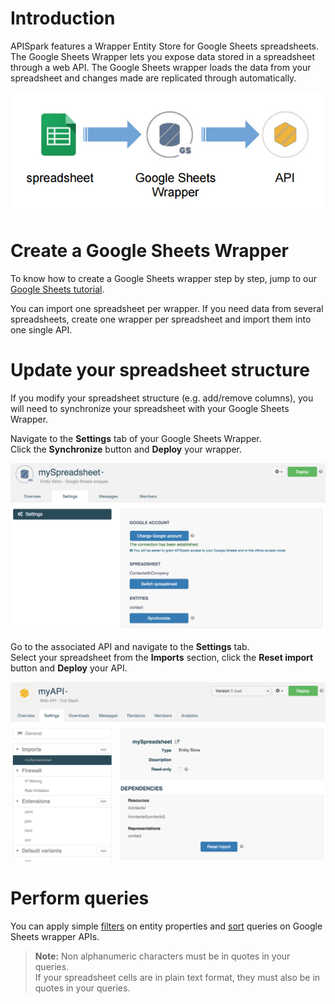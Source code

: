 # Introduction

APISpark features a Wrapper Entity Store for Google Sheets spreadsheets. The Google Sheets Wrapper lets you expose data stored in a spreadsheet through a web API. The Google Sheets wrapper loads the data from your spreadsheet and changes made are replicated through automatically.

![GSheet to wrapper](images/gsheet-to-wrapper.jpg "GSheet to wrapper")

# Create a Google Sheets Wrapper

To know how to create a Google Sheets wrapper step by step, jump to our [Google Sheets tutorial](/technical-resources/apispark/tutorials/turn-spreadsheet-to-api "Google Sheets tutorial").

You can import one spreadsheet per wrapper. If you need data from several spreadsheets, create one wrapper per spreadsheet and import them into one single API.

# Update your spreadsheet structure

If you modify your spreadsheet structure (e.g. add/remove columns), you will need to synchronize your spreadsheet with your Google Sheets Wrapper.

Navigate to the **Settings** tab of your Google Sheets Wrapper.  
Click the **Synchronize** button and **Deploy** your wrapper.

![Synchronize](images/synchro-button.jpg "Synchronize")

Go to the associated API and navigate to the **Settings** tab.  
Select your spreadsheet from the **Imports** section, click the **Reset import** button and **Deploy** your API.

![Reset import](images/reset-import-button.jpg "Reset import")

# Perform queries

You can apply simple [filters](/technical-resources/apispark/guide/publish/publish/invocation#filter "filters") on entity properties and [sort](/technical-resources/apispark/guide/publish/publish/invocation#sort "sort") queries on Google Sheets wrapper APIs.

>**Note:** Non alphanumeric characters must be in quotes in your queries.  
 If your spreadsheet cells are in plain text format, they must also be in quotes in your queries.
